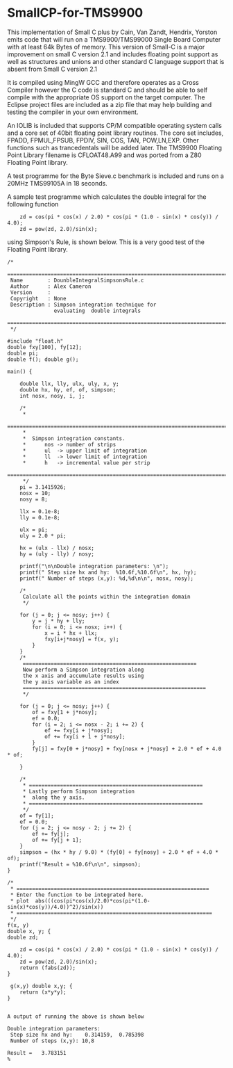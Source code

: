 # SmallCP-for-TMS9900
This implementation of Small C plus by  Cain, Van Zandt, Hendrix, Yorston emits code that will run on a TMS9900/TMS99000 
Single Board Computer with at least 64k Bytes of memory.    This version of Small-C is a major improvement on small C version 2.1
and includes floating point support as well as structures and unions and other standard C language support that is absent from
Small C version 2.1

It is compiled using MingW GCC and therefore operates as a Cross Compiler however the C code is standard C and 
should be able to self compile with the appropriate OS support on the target computer.  The Eclipse project files are included as a zip file that
may help building and testing the compiler in your own environment.

An IOLIB is included that supports CP/M compatible operating system calls and a core set of 40bit floating point library routines.  The core set
includes, FPADD, FPMUL,FPSUB, FPDIV, SIN, COS, TAN, POW,LN,EXP.   Other functions such as trancedentals will be added later.  The TMS9900 Floating Point Library filename is CFLOAT48.A99 and
was ported from a Z80 Floating Point library.

A test programme for the Byte Sieve.c benchmark is included and runs on a 20MHz TMS99105A in 18 seconds.

A sample test programme which calculates the double integral for the following function

```
	zd = cos(pi * cos(x) / 2.0) * cos(pi * (1.0 - sin(x) * cos(y)) / 4.0);
	zd = pow(zd, 2.0)/sin(x);
```

using Simpson's Rule, is shown below.  This is a very good test of the Floating Point library.

```
/*
 ============================================================================
 Name        : DounbleIntegralSimpsonsRule.c
 Author      : Alex Cameron
 Version     :
 Copyright   : None
 Description : Simpson integration technique for
 	 	 	   evaluating  double integrals
 ============================================================================
 */

#include "float.h"
double fxy[100], fy[12];
double pi;
double f(); double g();

main() {

	double llx, lly, ulx, uly, x, y;
	double hx, hy, ef, of, simpson;
	int nosx, nosy, i, j;

	/*
	 *
	============================================================================
	 *
	 *	Simpson integration constants.
	 *		nos -> number of strips
	 *		ul  -> upper limit of integration
	 *		ll  -> lower limit of integration
	 *		h   -> incremental value per strip
	 =============================================================================
	 */
	pi = 3.1415926;
	nosx = 10;
	nosy = 8;

	llx = 0.1e-8;
	lly = 0.1e-8;

	ulx = pi;
	uly = 2.0 * pi;

	hx = (ulx - llx) / nosx;
	hy = (uly - lly) / nosy;

	printf("\n\nDouble integration parameters: \n");
	printf(" Step size hx and hy:  %10.6f,%10.6f\n", hx, hy);
	printf(" Number of steps (x,y): %d,%d\n\n", nosx, nosy);

	/*
	 Calculate all the points within the integration domain
	 */

	for (j = 0; j <= nosy; j++) {
		y = j * hy + lly;
		for (i = 0; i <= nosx; i++) {
			x = i * hx + llx;
			fxy[i+j*nosy] = f(x, y);
		}
	}
	/*
	 ========================================================
	 Now perform a Simpson integration along
	 the x axis and accumulate results using
	 the y axis variable as an index
	 ===========================================================
	 */

	for (j = 0; j <= nosy; j++) {
		of = fxy[1 + j*nosy];
		ef = 0.0;
		for (i = 2; i <= nosx - 2; i += 2) {
			ef += fxy[i + j*nosy];
			of += fxy[i + 1 + j*nosy];
		}
		fy[j] = fxy[0 + j*nosy] + fxy[nosx + j*nosy] + 2.0 * ef + 4.0 * of;

	}

	/*
	 * ========================================================
	 * Lastly perform Simpson integration
	 *  along the y axis.
	 * ========================================================
	 */
	of = fy[1];
	ef = 0.0;
	for (j = 2; j <= nosy - 2; j += 2) {
		ef += fy[j];
		of += fy[j + 1];
	}
	simpson = (hx * hy / 9.0) * (fy[0] + fy[nosy] + 2.0 * ef + 4.0 * of);
	printf("Result = %10.6f\n\n", simpson);
}

/*
 * ==============================================================
 * Enter the function to be integrated here.
 * plot  abs(((cos(pi*cos(x)/2.0)*cos(pi*(1.0-sin(x)*cos(y))/4.0))^2)/sin(x))
 * ===============================================================
 */
f(x, y)
double x, y; {
double zd;

	zd = cos(pi * cos(x) / 2.0) * cos(pi * (1.0 - sin(x) * cos(y)) / 4.0);
	zd = pow(zd, 2.0)/sin(x);
	return (fabs(zd));
}

 g(x,y) double x,y; {
	return (x*y*y);
}


```
```
A output of running the above is shown below

Double integration parameters: 
 Step size hx and hy:    0.314159,  0.785398
 Number of steps (x,y): 10,8

Result =   3.783151
%
```
